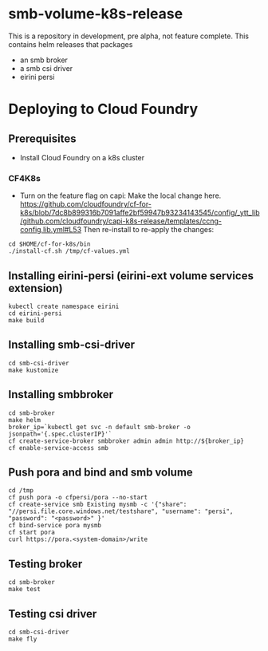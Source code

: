 # smb-volume-k8s-release
This is a repository in development, pre alpha, not feature complete.
This contains helm releases that packages 

- an smb broker
- a smb csi driver
- eirini persi

# Deploying to Cloud Foundry
## Prerequisites
- Install Cloud Foundry on a k8s cluster

### CF4K8s
- Turn on the feature flag on capi:
Make the local change here.
https://github.com/cloudfoundry/cf-for-k8s/blob/7dc8b899316b7091affe2bf59947b93234143545/config/_ytt_lib/github.com/cloudfoundry/capi-k8s-release/templates/ccng-config.lib.yml#L53
Then re-install to re-apply the changes:
```
cd $HOME/cf-for-k8s/bin
./install-cf.sh /tmp/cf-values.yml
```

## Installing eirini-persi (eirini-ext volume services extension)
```
kubectl create namespace eirini
cd eirini-persi
make build
```

## Installing smb-csi-driver
```
cd smb-csi-driver
make kustomize
```

## Installing smbbroker
```
cd smb-broker
make helm
broker_ip=`kubectl get svc -n default smb-broker -o jsonpath='{.spec.clusterIP}'`
cf create-service-broker smbbroker admin admin http://${broker_ip}
cf enable-service-access smb
```

## Push pora and bind and smb volume
```
cd /tmp
cf push pora -o cfpersi/pora --no-start
cf create-service smb Existing mysmb -c '{"share": "//persi.file.core.windows.net/testshare", "username": "persi", "password": "<password>" }'
cf bind-service pora mysmb
cf start pora
curl https://pora.<system-domain>/write
```

## Testing broker
```
cd smb-broker
make test
```

## Testing csi driver
```
cd smb-csi-driver
make fly
```
